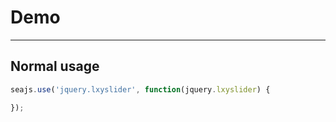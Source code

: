 # Demo

---

## Normal usage

````javascript
seajs.use('jquery.lxyslider', function(jquery.lxyslider) {

});
````
